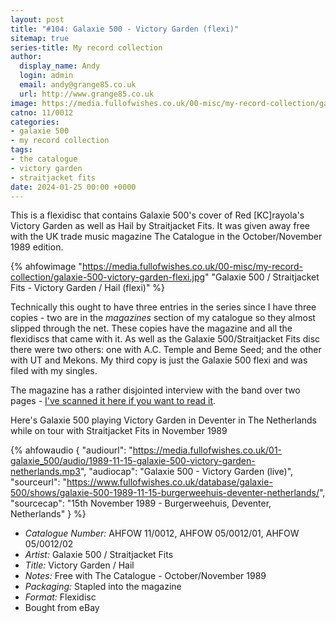 ```yaml
---
layout: post
title: "#104: Galaxie 500 - Victory Garden (flexi)"
sitemap: true
series-title: My record collection
author:
  display_name: Andy
  login: admin
  email: andy@grange85.co.uk
  url: http://www.grange85.co.uk
image: https://media.fullofwishes.co.uk/00-misc/my-record-collection/galaxie-500-victory-garden-flexi.jpg
catno: 11/0012
categories:
- galaxie 500
- my record collection
tags:
- the catalogue
- victory garden
- straitjacket fits
date: 2024-01-25 00:00 +0000
---
```

This is a flexidisc that contains Galaxie 500's cover of Red [KC]rayola's Victory Garden as well as Hail by Straitjacket Fits. It was given away free with the UK trade music magazine The Catalogue in the October/November 1989 edition.

{% ahfowimage "https://media.fullofwishes.co.uk/00-misc/my-record-collection/galaxie-500-victory-garden-flexi.jpg" "Galaxie 500 / Straitjacket Fits - Victory Garden / Hail (flexi)" %}

Technically this ought to have three entries in the series since I have three copies - two are in the _magazines_ section of my catalogue so they almost slipped through the net. These copies have the magazine and all the flexidiscs that came with it. As well as the Galaxie 500/Straitjacket Fits disc there were two others: one with A.C. Temple and Beme Seed; and the other with UT and Mekons. My third copy is just the Galaxie 500 flexi and was filed with my singles.

<!--more-->

The magazine has a rather disjointed interview with the band over two pages - [I've scanned it here if you want to read it](https://media.fullofwishes.co.uk/01-galaxie_500/docs/galaxie-500-the-catalogue-1989-10.pdf).

Here's Galaxie 500 playing Victory Garden in Deventer in The Netherlands while on tour with Straitjacket Fits in November 1989

{% ahfowaudio {
"audiourl": "https://media.fullofwishes.co.uk/01-galaxie_500/audio/1989-11-15-galaxie-500-victory-garden-netherlands.mp3",
"audiocap": "Galaxie 500 - Victory Garden (live)",
"sourceurl": "https://www.fullofwishes.co.uk/database/galaxie-500/shows/galaxie-500-1989-11-15-burgerweehuis-deventer-netherlands/",
"sourcecap": "15th November 1989 - Burgerweehuis, Deventer, Netherlands"
} %}

 - *Catalogue Number:* AHFOW 11/0012, AHFOW 05/0012/01, AHFOW 05/0012/02
 - *Artist:* Galaxie 500 / Straitjacket Fits
 - *Title:* Victory Garden / Hail
 - *Notes:* Free with The Catalogue - October/November 1989
 - *Packaging:* Stapled into the magazine
 - *Format:* Flexidisc
 - Bought from eBay
